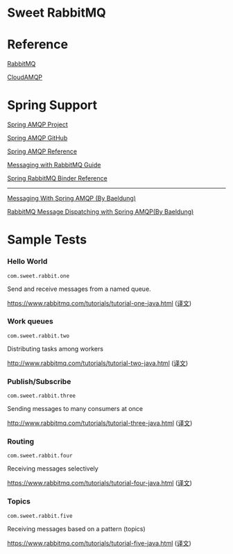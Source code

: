 # Sweet RabbitMQ

# Reference

[RabbitMQ](https://www.rabbitmq.com)

[CloudAMQP](https://customer.cloudamqp.com/instance)


# Spring Support

[Spring AMQP Project](http://projects.spring.io/spring-amqp)

[Spring AMQP GitHub](https://github.com/spring-projects/spring-amqp)


[Spring AMQP Reference](http://docs.spring.io/spring-amqp/docs/current/reference/htmlsingle/)

[Messaging with RabbitMQ Guide](https://spring.io/guides/gs/messaging-rabbitmq/)

[Spring RabbitMQ Binder Reference](http://docs.spring.io/spring-cloud-stream/docs/Elmhurst.BUILD-SNAPSHOT/reference/htmlsingle/#_rabbitmq_binder)

----

[Messaging With Spring AMQP (By Baeldung)](http://www.baeldung.com/spring-amqp)

[RabbitMQ Message Dispatching with Spring AMQP(By Baeldung)](http://www.baeldung.com/rabbitmq-spring-amqp)


# Sample Tests

### Hello World

`com.sweet.rabbit.one`

Send and receive messages from a named queue.

https://www.rabbitmq.com/tutorials/tutorial-one-java.html 
([译文](http://blog.720ui.com/2017/rabbitmq_action_01_helloworld/))

### Work queues

`com.sweet.rabbit.two`

Distributing tasks among workers

http://www.rabbitmq.com/tutorials/tutorial-two-java.html
([译文](http://blog.720ui.com/2017/rabbitmq_action_02_workqueues/))

### Publish/Subscribe

`com.sweet.rabbit.three`

Sending messages to many consumers at once

http://www.rabbitmq.com/tutorials/tutorial-three-java.html
([译文](http://blog.720ui.com/2017/rabbitmq_action_03_publish_subscribe/))

### Routing

`com.sweet.rabbit.four`

Receiving messages selectively

https://www.rabbitmq.com/tutorials/tutorial-four-java.html
([译文](http://blog.720ui.com/2017/rabbitmq_action_04_routing/))


### Topics

`com.sweet.rabbit.five`

Receiving messages based on a pattern (topics)

https://www.rabbitmq.com/tutorials/tutorial-five-java.html
([译文](http://blog.720ui.com/2017/rabbitmq_action_05_topics/))

